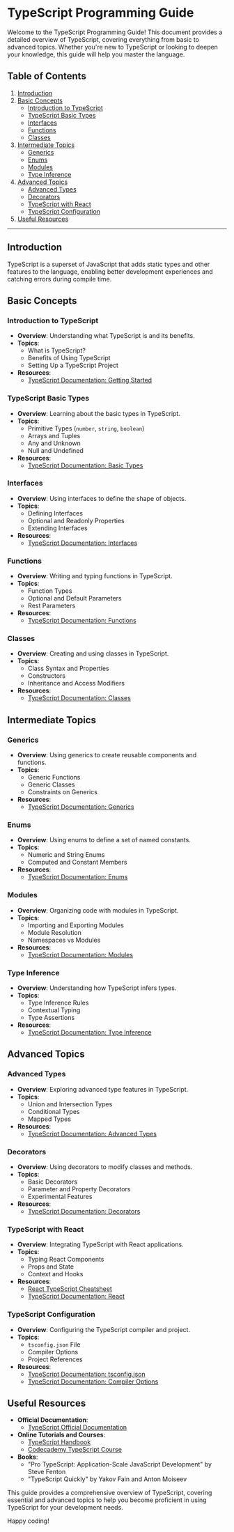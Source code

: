 # TypeScript Programming Guide

Welcome to the TypeScript Programming Guide! This document provides a detailed overview of TypeScript, covering everything from basic to advanced topics. Whether you're new to TypeScript or looking to deepen your knowledge, this guide will help you master the language.

## Table of Contents

1. [Introduction](#introduction)
2. [Basic Concepts](#basic-concepts)
   - [Introduction to TypeScript](#introduction-to-typescript)
   - [TypeScript Basic Types](#typescript-basic-types)
   - [Interfaces](#interfaces)
   - [Functions](#functions)
   - [Classes](#classes)
3. [Intermediate Topics](#intermediate-topics)
   - [Generics](#generics)
   - [Enums](#enums)
   - [Modules](#modules)
   - [Type Inference](#type-inference)
4. [Advanced Topics](#advanced-topics)
   - [Advanced Types](#advanced-types)
   - [Decorators](#decorators)
   - [TypeScript with React](#typescript-with-react)
   - [TypeScript Configuration](#typescript-configuration)
5. [Useful Resources](#useful-resources)

---

## Introduction

TypeScript is a superset of JavaScript that adds static types and other features to the language, enabling better development experiences and catching errors during compile time.

## Basic Concepts

### Introduction to TypeScript
- **Overview**: Understanding what TypeScript is and its benefits.
- **Topics**:
  - What is TypeScript?
  - Benefits of Using TypeScript
  - Setting Up a TypeScript Project
- **Resources**:
  - [TypeScript Documentation: Getting Started](https://www.typescriptlang.org/docs/handbook/intro.html)

### TypeScript Basic Types
- **Overview**: Learning about the basic types in TypeScript.
- **Topics**:
  - Primitive Types (`number`, `string`, `boolean`)
  - Arrays and Tuples
  - Any and Unknown
  - Null and Undefined
- **Resources**:
  - [TypeScript Documentation: Basic Types](https://www.typescriptlang.org/docs/handbook/basic-types.html)

### Interfaces
- **Overview**: Using interfaces to define the shape of objects.
- **Topics**:
  - Defining Interfaces
  - Optional and Readonly Properties
  - Extending Interfaces
- **Resources**:
  - [TypeScript Documentation: Interfaces](https://www.typescriptlang.org/docs/handbook/interfaces.html)

### Functions
- **Overview**: Writing and typing functions in TypeScript.
- **Topics**:
  - Function Types
  - Optional and Default Parameters
  - Rest Parameters
- **Resources**:
  - [TypeScript Documentation: Functions](https://www.typescriptlang.org/docs/handbook/functions.html)

### Classes
- **Overview**: Creating and using classes in TypeScript.
- **Topics**:
  - Class Syntax and Properties
  - Constructors
  - Inheritance and Access Modifiers
- **Resources**:
  - [TypeScript Documentation: Classes](https://www.typescriptlang.org/docs/handbook/classes.html)

## Intermediate Topics

### Generics
- **Overview**: Using generics to create reusable components and functions.
- **Topics**:
  - Generic Functions
  - Generic Classes
  - Constraints on Generics
- **Resources**:
  - [TypeScript Documentation: Generics](https://www.typescriptlang.org/docs/handbook/generics.html)

### Enums
- **Overview**: Using enums to define a set of named constants.
- **Topics**:
  - Numeric and String Enums
  - Computed and Constant Members
- **Resources**:
  - [TypeScript Documentation: Enums](https://www.typescriptlang.org/docs/handbook/enums.html)

### Modules
- **Overview**: Organizing code with modules in TypeScript.
- **Topics**:
  - Importing and Exporting Modules
  - Module Resolution
  - Namespaces vs Modules
- **Resources**:
  - [TypeScript Documentation: Modules](https://www.typescriptlang.org/docs/handbook/modules.html)

### Type Inference
- **Overview**: Understanding how TypeScript infers types.
- **Topics**:
  - Type Inference Rules
  - Contextual Typing
  - Type Assertions
- **Resources**:
  - [TypeScript Documentation: Type Inference](https://www.typescriptlang.org/docs/handbook/type-inference.html)

## Advanced Topics

### Advanced Types
- **Overview**: Exploring advanced type features in TypeScript.
- **Topics**:
  - Union and Intersection Types
  - Conditional Types
  - Mapped Types
- **Resources**:
  - [TypeScript Documentation: Advanced Types](https://www.typescriptlang.org/docs/handbook/advanced-types.html)

### Decorators
- **Overview**: Using decorators to modify classes and methods.
- **Topics**:
  - Basic Decorators
  - Parameter and Property Decorators
  - Experimental Features
- **Resources**:
  - [TypeScript Documentation: Decorators](https://www.typescriptlang.org/docs/handbook/decorators.html)

### TypeScript with React
- **Overview**: Integrating TypeScript with React applications.
- **Topics**:
  - Typing React Components
  - Props and State
  - Context and Hooks
- **Resources**:
  - [React TypeScript Cheatsheet](https://react-typescript-cheatsheet.netlify.app/)
  - [TypeScript Documentation: React](https://www.typescriptlang.org/docs/handbook/react.html)

### TypeScript Configuration
- **Overview**: Configuring the TypeScript compiler and project.
- **Topics**:
  - `tsconfig.json` File
  - Compiler Options
  - Project References
- **Resources**:
  - [TypeScript Documentation: tsconfig.json](https://www.typescriptlang.org/tsconfig)
  - [TypeScript Documentation: Compiler Options](https://www.typescriptlang.org/tsconfig#compilerOptions)

## Useful Resources

- **Official Documentation**:
  - [TypeScript Official Documentation](https://www.typescriptlang.org/docs/)
- **Online Tutorials and Courses**:
  - [TypeScript Handbook](https://www.typescriptlang.org/docs/handbook/)
  - [Codecademy TypeScript Course](https://www.codecademy.com/learn/learn-typescript)
- **Books**:
  - "Pro TypeScript: Application-Scale JavaScript Development" by Steve Fenton
  - "TypeScript Quickly" by Yakov Fain and Anton Moiseev

This guide provides a comprehensive overview of TypeScript, covering essential and advanced topics to help you become proficient in using TypeScript for your development needs.

Happy coding!
